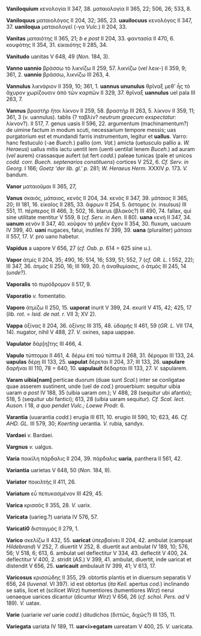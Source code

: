 **Vaniloquium** κενολογία II 347, 38. ματαιολογία II 365, 22; 506, 26;
533, 8.

**Vaniloquus** ματαιολόγος II 204, 32; 365, 23. **uauilocuus** κενολόγος
II 347, 37. **uaniloqua** ματαιολογεῖ (-γα *Vulc.*) II 204, 33.

**Vanitas** ματαιότης II 365, 21; *b e post* II 204, 33. φαντασία II
470, 6. κουφότης II 354, 31. εἰκαιότης II 285, 34.

**Vanitudo** uanitas V 648, 49 (*Non.* 184, 3).

**Vanno uannio** βράσσω τὸ λικνίζω II 259, 57. λικνίζω (*vel* λεικ-) II
359, 9; 361, 2. **uannio** βράσσω, λικνίζω III 263, 4.

**Vannulus** λικνάριον II 359, 10; 361, 1. **uannus ununulus** θρῖναξ
μεθ' ἧς τὸ ἄχυρον χωρίζουσιν ἀπὸ τῶν καρπῶν II 329, 37. θρῖναξ
**uannulus** uel pala III 263, 7.

**Vannus** βραστὴρ ἤτοι λίκνον II 259, 58. βραστήρ III 263, 5. λίκνον II
359, 11; 361, 3 (*v.* uannulus). tablis (? ταβλίν? *neutrum graecum
exspectatur:* λίκνον?). II 517, 7. genus uasis II 596, 22. argumentum
(machinamentum?) de uimine factum in modum scuti, necessarium tempore
messis; uas purgatorium est et mundandi farris instrumentum, legitur et
**uallus**. Varro: hanc festuculo (-ae *Buech.*) pallio (*om. Vat.*)
amicta (uetusculo pallio a. *W. Heraeus*) uallus mitis iactu uentit lem
(uenti uentilat lenem *Buceh.*) ad auram (*vel* aurem) crassasque aufert
(ut fert *codd.*) paleae tunicas (pale et unicos *codd. corr. Buech.
septenarios constituens*) cortices V 252, 6. *Cf. Serv. in Georg.* I
166; *Goetz 'der lib. gl.' p.* 281; *W. Heraeus Herm.* XXXIV *p.* 173.
*V.* bandum.

**Vanor** ματαιοῦμαι II 365, 27,

**Vanus** σκαιός, μάταιος, κενός II 204, 34. κενός II 347, 39. μάταιος
II 365, 20; III 181, 16. εἰκαῖος II 285, 33. ἄφρων II 254, 5. ἄστομος
(*v.* insulsus) III 551, 11. πέρπερος III 466, 3; 502, 16. blarus
(βλακός?) III 490, 74. fallax, qui sine utilitate mentitur V 559, 8
(*cf. Serv. in Aen.* II 80). **uana** κενή II 347, 34. **uanum** κενόν
II 347, 40. κοῦφον τὸ μηδὲν ἔχον II 354, 30. fluxum, uacuum IV 399, 40.
**uani** nugaces, fatui, inutiles IV 399, 39. **uana** (pluraliter)
μάταια II 557, 17. *V.* pro uano habetur.

**Vapidus** a uapore V 656, 27 (*cf. Osb. p.* 614 = 625 sine u.).

**Vapor** ἀτμίς II 204, 35; 490, 16; 514, 16; 539, 51; 552, 7 (*cf. GR.
L.* I 552, 22); III 347, 36. ἀτμός II 250, 16; III 169, 20. ἡ
ἀναθυμίασις, ὁ ἀτμός III 245, 14 (*unde*?).

**Vaporalis** τὸ πυρόδρομον II 517, 9.

**Vaporatio** *v.* fomentatio.

**Vaporo** ἀτμίζω II 250, 15. **uaporat** inurit V 399, 24. exurit V
415, 42; 425, 17 (*lib. rot. = Isid. de nat. r.* VII 3; XV 2).

**Vappa** ὀξίνας II 204, 36. ὀξίνης III 315, 48. ὑδαρής II 461, 59 (*GR.
L.* VII 174, 14). nugator, nihil V 488, 27. *V.* oxines, sapa uappae.

**Vapulator** δάρ[η]της III 466, 4.

**Vapulo** τύπτομαι II 461, 4. δέρω ἐπὶ τοῦ τύπτω II 268, 31. δέρομαι
III 133, 24. **uapulas** δέρῃ III 133, 25. **uapulat** δέρεται II 204,
37; III 133, 26. **uapulare** δαρῆναι III 110, 78 = 640, 10.
**uapulauit** δέδαρται III 133, 27. *V.* sapularem.

**Varam uibia[nam]** perticae duorum (duae sunt *Scal.*) inter se
conligatae quae asserem sustinent, unde (uel de *cod.*) prouerbium:
sequitur uibia uaram *a post* IV 188, 35 (uibia uaram *om.*); V 488, 28
(sequitur ubi afantio); 518, 5 (sequitur ubi fantici); 613, 28 (uibia
uaram sequitur). *Cf. Scal. lect. Auson.* I 18, *a quo pendet Vulc.;
Loewe Prodr.* 6.

**Varantia** (uuarantia *codd.*) erugia III 611, 10. erugio III 590, 10;
623, 46. *Cf. AHD. GL.* III 579, 30; *Koerting* uerantia. *V.* rubia,
sandyx.

**Vardaei** *v.* Bardaei.

**Vargnus** *v.* ualgus.

**Varia** ποικίλη πάρδαλις II 204, 39. πάρδαλις **uaria**, panthera II
561, 42.

**Variantia** uarietas V 648, 50 (*Non.* 184, 9).

**Variator** ποικιλτής II 411, 26.

**Variatum** εὖ πεπυκασμένον III 429, 45.

**Varica** κρισσός II 355, 28. *V.* uarix.

**Varicata** (uarieg.?) uariata IV 576, 57.

**Varicati0** δισταγμός II 279, 1.

**Varico** σκελίζω II 432, 55. **uaricat** ὑπερβαίνει II 204, 42.
ambulat (campsat *Hildebrand*) V 252, 7. diuertit V 252, 8. diuertit aut
ambulat IV 189, 10; 576, 56; V 518, 6; 613, 6. ambulat uel deflectitur V
334, 43. deflectit V 400, 24. deflectitur V 400, 2. stridit (*AS.*) V
399, 41. ambulat, diuertit, inde uaricat et distendit V 656, 25.
**uaricauit** ambulauit IV 399, 41; V 613, 17.

**Varicosus** κρισσώδης II 355, 29. obtortis plantis et in diuersum
separatis V 656, 24 (*Iuvenal.* VI 397). id est obtortus (*ita Keil.*
apertus *cod.*) inclinando se satis, licet et (scilicet *Wirz*)
humentiores (tumentiores *Wirz*) nerui uenaeque uarices dicantur
(dicuntur *Wirz*) V 656, 26 (*cf. schol. Pers. ad* V 189). *V.* uatax.

**Varie** (uariarie *vel* uarie *codd.*) ditudichos (διττῶς, διχῶς?) III
135, 11.

**Variegata** uariata IV 189, 11. **uar\<i\>egatam** uareatam V 400, 25.
*V.* uaricata.
